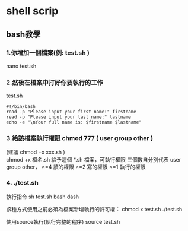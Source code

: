 # shell scrip
## bash教學
### 1.你增加一個檔案(例: test.sh )<br>
nano test.sh<br>
### 2.然後在檔案中打好你要執行的工作<br>
test.sh
~~~
#!/bin/bash
read -p "Please input your first name:" firstname
read -p "Please input your last name:" lastname
echo -e "\nYour full name is: $firstname $lastname"
~~~
### 3.給該檔案執行權限 chmod 777 ( user group other )
(建議 chmod +x xxx.sh )<br>
chmod +x 檔名.sh
給予這個 *.sh 檔案，可執行權限
三個數自分別代表 user group other，
×=4 讀的權限
×=2 寫的權限
×=1 執行的權限

### 4. ./test.sh<br>
執行指令
sh test.sh 
bash
dash

該種方式使用之前必須為檔案新增執行的許可權：
chmod  x test.sh
 ./test.sh 

使用source執行(執行完整的程序)
source test.sh
